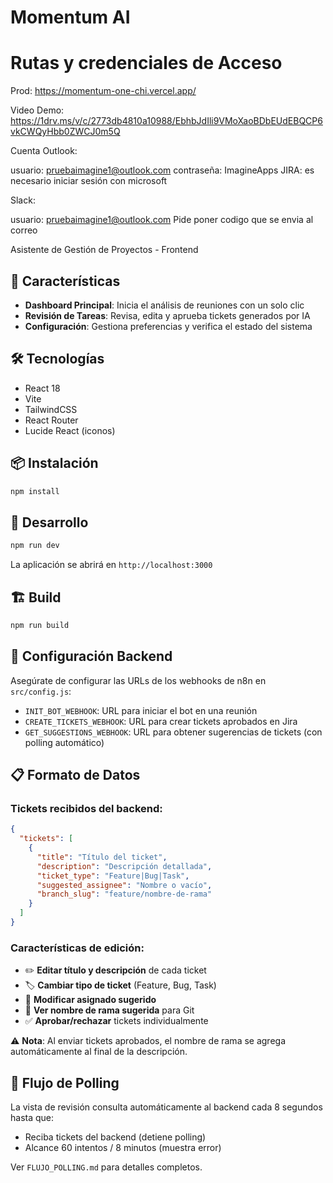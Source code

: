 # Momentum AI

# Rutas y credenciales de Acceso
Prod: https://momentum-one-chi.vercel.app/

Video Demo: https://1drv.ms/v/c/2773db4810a10988/EbhbJdIli9VMoXaoBDbEUdEBQCP6vkCWQyHbb0ZWCJ0m5Q

Cuenta Outlook:

usuario: pruebaimagine1@outlook.com
contraseña: ImagineApps
JIRA: es necesario iniciar sesión con microsoft

Slack:

usuario: pruebaimagine1@outlook.com Pide poner codigo que se envia al correo


Asistente de Gestión de Proyectos - Frontend

## 🚀 Características

- **Dashboard Principal**: Inicia el análisis de reuniones con un solo clic
- **Revisión de Tareas**: Revisa, edita y aprueba tickets generados por IA
- **Configuración**: Gestiona preferencias y verifica el estado del sistema

## 🛠️ Tecnologías

- React 18
- Vite
- TailwindCSS
- React Router
- Lucide React (iconos)

## 📦 Instalación

```bash
npm install
```

## 🏃 Desarrollo

```bash
npm run dev
```

La aplicación se abrirá en `http://localhost:3000`

## 🏗️ Build

```bash
npm run build
```

## 📝 Configuración Backend

Asegúrate de configurar las URLs de los webhooks de n8n en `src/config.js`:

- `INIT_BOT_WEBHOOK`: URL para iniciar el bot en una reunión
- `CREATE_TICKETS_WEBHOOK`: URL para crear tickets aprobados en Jira
- `GET_SUGGESTIONS_WEBHOOK`: URL para obtener sugerencias de tickets (con polling automático)

## 📋 Formato de Datos

### Tickets recibidos del backend:
```json
{
  "tickets": [
    {
      "title": "Título del ticket",
      "description": "Descripción detallada",
      "ticket_type": "Feature|Bug|Task",
      "suggested_assignee": "Nombre o vacío",
      "branch_slug": "feature/nombre-de-rama"
    }
  ]
}
```

### Características de edición:
- ✏️ **Editar título y descripción** de cada ticket
- 🏷️ **Cambiar tipo de ticket** (Feature, Bug, Task)
- 👤 **Modificar asignado sugerido**
- 🌿 **Ver nombre de rama sugerida** para Git
- ✅ **Aprobar/rechazar** tickets individualmente

⚠️ **Nota**: Al enviar tickets aprobados, el nombre de rama se agrega automáticamente al final de la descripción.

## 🔄 Flujo de Polling

La vista de revisión consulta automáticamente al backend cada 8 segundos hasta que:
- Reciba tickets del backend (detiene polling)
- Alcance 60 intentos / 8 minutos (muestra error)

Ver `FLUJO_POLLING.md` para detalles completos.
